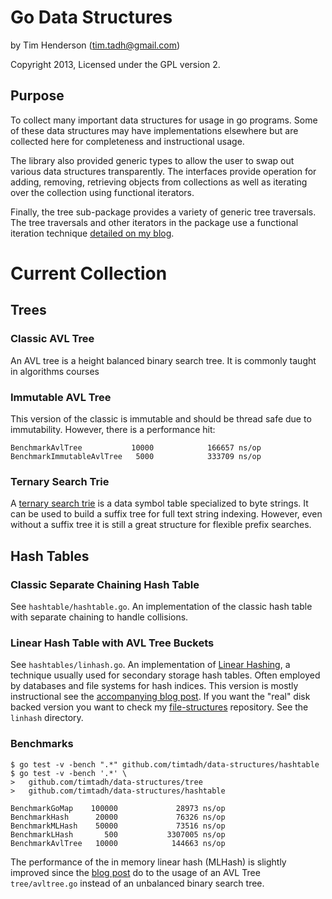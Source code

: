 # Go Data Structures

by Tim Henderson (tim.tadh@gmail.com)

Copyright 2013, Licensed under the GPL version 2.

## Purpose

To collect many important data structures for usage in go programs. Some of
these data structures may have implementations elsewhere but are collected here
for completeness and instructional usage.

The library also provided generic types to allow the user to swap out various
data structures transparently. The interfaces provide operation for adding,
removing, retrieving objects from collections as well as iterating over the
collection using functional iterators.

Finally, the tree sub-package provides a variety of generic tree traversals. The
tree traversals and other iterators in the package use a functional iteration
technique [detailed on my blog](
http://hackthology.com/functional-iteration-in-go.html).



# Current Collection

## Trees

### Classic AVL Tree

An AVL tree is a height balanced binary search tree. It is commonly taught in
algorithms courses

### Immutable AVL Tree

This version of the classic is immutable and should be thread safe due to
immutability. However, there is a performance hit:

    BenchmarkAvlTree           10000            166657 ns/op
    BenchmarkImmutableAvlTree   5000            333709 ns/op

### Ternary Search Trie

A [ternary search trie](
http://hackthology.com/ternary-search-tries-for-fast-flexible-string-search-part-1.html)
is a data symbol table specialized to byte strings. It can be used to build a
suffix tree for full text string indexing. However, even without a suffix tree
it is still a great structure for flexible prefix searches.


## Hash Tables

### Classic Separate Chaining Hash Table

See `hashtable/hashtable.go`. An implementation of the classic hash table with
separate chaining to handle collisions.

### Linear Hash Table with AVL Tree Buckets

See `hashtables/linhash.go`. An implementation of [Linear
Hashing](http://hackthology.com/linear-hashing.html), a technique usually used
for secondary storage hash tables. Often employed by databases and file systems
for hash indices. This version is mostly instructional see the
[accompanying blog post](
http://hackthology.com/an-in-memory-go-implementation-of-linear-hashing.html).
If you want the "real" disk backed version you want to check my
[file-structures](https://github.com/timtadh/file-structures) repository. See
the `linhash` directory.

### Benchmarks

    $ go test -v -bench ".*" github.com/timtadh/data-structures/hashtable
    $ go test -v -bench '.*' \
    >   github.com/timtadh/data-structures/tree
    >   github.com/timtadh/data-structures/hashtable

    BenchmarkGoMap    100000             28973 ns/op
    BenchmarkHash      20000             76326 ns/op
    BenchmarkMLHash    50000             73516 ns/op
    BenchmarkLHash       500           3307005 ns/op
    BenchmarkAvlTree   10000            144663 ns/op


The performance of the in memory linear hash (MLHash) is slightly improved since
the [blog post](
http://hackthology.com/an-in-memory-go-implementation-of-linear-hashing.html) do
to the usage of an AVL Tree `tree/avltree.go` instead of an unbalanced binary
search tree.

